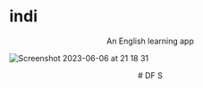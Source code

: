 # indi

<p align="center">
An English learning app
</p>

![Screenshot 2023-06-06 at 21 18 31](https://github.com/stralexs/indi/assets/123239625/87984af6-f795-48fc-8889-1d6aeee826a7)
<p align="center">
# DF S
 </p>
